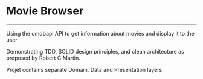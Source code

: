 # Movie Browser
----------------

Using the omdbapi API to get information about movies and display it to the user.

Demonstrating TDD, SOLID design principles, and clean architecture as proposed by Robert C Martin.

Projet contains separate Domain, Data and Presentation layers.
